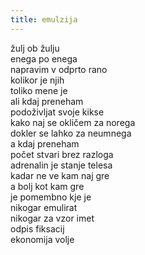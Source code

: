 ```yaml
---
title: emulzija
---
```

žulj ob žulju\
enega po enega\
napravim v odprto rano\
kolikor je njih\
toliko mene je\
ali kdaj preneham\
podoživljat svoje kikse\
kako naj se okličem za norega\
dokler se lahko za neumnega\
a kdaj preneham\
počet stvari brez razloga\
adrenalin je stanje telesa\
kadar ne ve kam naj gre\
a bolj kot kam gre\
je pomembno kje je\
nikogar emulirat\
nikogar za vzor imet\
odpis fiksacij\
ekonomija volje
